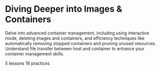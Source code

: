 # Diving Deeper into Images & Containers

Delve into advanced container management, including using interactive mode, deleting images and containers, and efficiency techniques like automatically removing stopped containers and pruning unused resources. Understand file transfer between host and container to enhance your container management skills.

5 lessons
18 practices